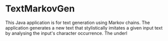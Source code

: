 # TextMarkovGen
This Java application is for text generation using Markov chains. The application generates a new text that stylistically imitates a given input text by analysing the input's character occurrence. The underl